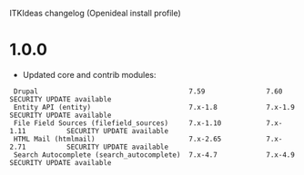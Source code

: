 ITKIdeas changelog (Openideal install profile)

# 1.0.0
* Updated core and contrib modules:
```
 Drupal                                     7.59               7.60              SECURITY UPDATE available
 Entity API (entity)                        7.x-1.8            7.x-1.9           SECURITY UPDATE available
 File Field Sources (filefield_sources)     7.x-1.10           7.x-1.11          SECURITY UPDATE available
 HTML Mail (htmlmail)                       7.x-2.65           7.x-2.71          SECURITY UPDATE available
 Search Autocomplete (search_autocomplete)  7.x-4.7            7.x-4.9           SECURITY UPDATE available
 ```